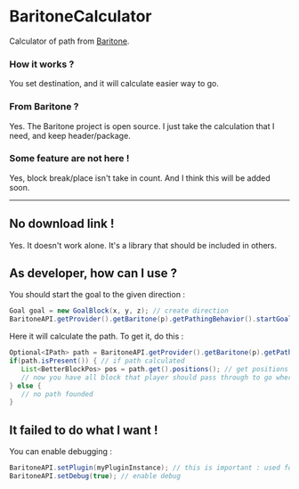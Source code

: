 # BaritoneCalculator
Calculator of path from [Baritone](https://github.com/cabaletta/baritone).

### How it works ?

You set destination, and it will calculate easier way to go.

### From Baritone ?

Yes. The Baritone project is open source. I just take the calculation that I need, and keep header/package.

### Some feature are not here !

Yes, block break/place isn't take in count. And I think this will be added soon.

---
## No download link !

Yes. It doesn't work alone. It's a library that should be included in others.

## As developer, how can I use ?

You should start the goal to the given direction :

```java
Goal goal = new GoalBlock(x, y, z); // create direction
BaritoneAPI.getProvider().getBaritone(p).getPathingBehavior().startGoal(goal); // start goal
```
Here it will calculate the path. To get it, do this :
```java
Optional<IPath> path = BaritoneAPI.getProvider().getBaritone(p).getPathingBehavior().getPath(); // get optional path
if(path.isPresent()) { // if path calculated
   List<BetterBlockPos> pos = path.get().positions(); // get positions
   // now you have all block that player should pass through to go where he wants
} else {
   // no path founded
}
```

## It failed to do what I want !

You can enable debugging :
```java
BaritoneAPI.setPlugin(myPluginInstance); // this is important : used for logger
BaritoneAPI.setDebug(true); // enable debug
```
